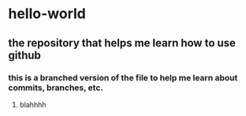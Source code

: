 # hello-world
## the repository that helps me learn how to use github
### this is a branched version of the file to help me learn about commits, branches, etc.
1. blahhhh
